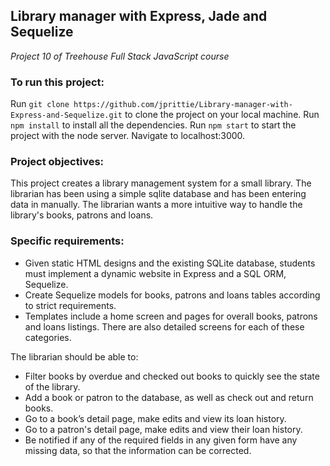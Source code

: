 ## Library manager with Express, Jade and Sequelize
*Project 10 of Treehouse Full Stack JavaScript course*

### To run this project:
Run `git clone https://github.com/jprittie/Library-manager-with-Express-and-Sequelize.git` to clone the project on your local machine. Run `npm install` to install all the dependencies. Run `npm start` to start the project with the node server. Navigate to localhost:3000.


### Project objectives:
This project creates a library management system for a small library. The librarian has been using a simple sqlite database and has been entering data in manually. The librarian wants a more intuitive way to handle the library's books, patrons and loans.


### Specific requirements:
* Given static HTML designs and the existing SQLite database, students must implement a dynamic website in Express and a SQL ORM, Sequelize.
* Create Sequelize models for books, patrons and loans tables according to strict requirements.
* Templates include a home screen and pages for overall books, patrons and loans listings. There are also detailed screens for each of these categories.


The librarian should be able to:
* Filter books by overdue and checked out books to quickly see the state of the library.
* Add a book or patron to the database, as well as check out and return books.
* Go to a book’s detail page, make edits and view its loan history. 
* Go to a patron's detail page, make edits and view their loan history.
* Be notified if any of the required fields in any given form have any missing data, so that the information can be corrected.